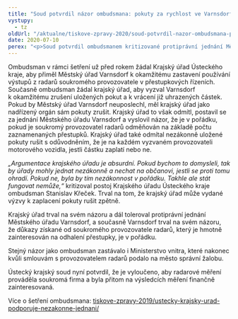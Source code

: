 ```yaml
---
title: "Soud potvrdil názor ombudsmana: pokuty za rychlost ve Varnsdorfu byly nezákonné"
vystupy:
  - tz
oldUrl: "/aktualne/tiskove-zpravy-2020/soud-potvrdil-nazor-ombudsmana-pokuty-za-rychlost-ve-varnsdorfu-byly-nezakonne"
date: 2020-07-10
perex: "<p>Soud potvrdil ombudsmanem kritizované protiprávní jednání Městského úřadu Varnsdorf. Ten ukládal pokuty za překročení rychlosti na základě nezákonných důkazů. Ombudsman už před rokem na tuto záležitost upozorňoval Krajský úřad Ústeckého kraje a žádal ho, aby zasáhl. Nezákonnost nyní napravuje soud.</p>"
---
```


<!-- imported from the old website -->

<p>Ombudsman v rámci šetření už před rokem žádal Krajský úřad Ústeckého kraje, aby přiměl Městský úřad Varnsdorf k okamžitému zastavení používání výstupů z radarů soukromého provozovatele v přestupkových řízeních. Současně ombudsman žádal krajský úřad, aby vyzval Varnsdorf k okamžitému zrušení uložených pokut a k vrácení již uhrazených částek. Pokud by Městský úřad Varnsdorf neuposlechl, měl krajský úřad jako nadřízený orgán sám pokuty zrušit. Krajský úřad to však odmítl, postavil se za jednání Městského úřadu Varnsdorf a vyslovil názor, že je v pořádku, pokud je soukromý provozovatel radarů odměňován na základě počtu zaznamenaných přestupků. Krajský úřad také odmítal nezákonně uložené pokuty rušit s odůvodněním, že je na každém vyzvaném provozovateli motorového vozidla, jestli částku zaplatí nebo ne.</p> <p><i>„Argumentace krajského úřadu je absurdní. Pokud bychom to domysleli, tak by úřady mohly jednat nezákonně a nechat na občanovi, jestli se proti tomu ohradí. Pokud ne, byla by tím nezákonnost v pořádku. Takhle ale stát fungovat nemůže,“ </i>kritizoval postoj Krajského úřadu Ústeckého kraje ombudsman Stanislav Křeček. Trval na tom, že krajský úřad může vydané výzvy k zaplacení pokuty rušit zpětně.</p> <p>Krajský úřad trval na svém názoru a dál toleroval protiprávní jednání Městského úřadu Varnsdorf, a současně Varnsdorf trval na svém názoru, že důkazy získané od soukromého provozovatele radarů, který je hmotně zainteresován na odhalení přestupky, je v pořádku. </p> <p>Stejný názor jako ombudsman zastávalo i Ministerstvo vnitra, které nakonec kvůli smlouvám s provozovatelem radarů podalo na město správní žalobu. </p> <p>Ústecký krajský soud nyní potvrdil, že je vyloučeno, aby radarové měření prováděla soukromá firma a byla přitom na výsledcích měření finančně zainteresovaná.</p><p>Více o šetření ombudsmana: <a href="https://www.ochrance.cz/aktualne/tiskove-zpravy-2019/ustecky-krajsky-urad-podporuje-nezakonne-jednani/">tiskove-zpravy-2019/ustecky-krajsky-urad-podporuje-nezakonne-jednani/</a></p>
